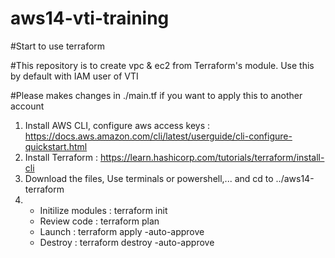 # aws14-vti-training
#Start to use terraform

#This repository is to create vpc & ec2 from Terraform's module. Use this by default with IAM user of VTI

#Please makes changes in ./main.tf if you want to apply this to another account

1. Install AWS CLI, configure aws access keys : https://docs.aws.amazon.com/cli/latest/userguide/cli-configure-quickstart.html
2. Install Terraform : https://learn.hashicorp.com/tutorials/terraform/install-cli
3. Download the files, Use terminals or powershell,... and cd to ../aws14-terraform
4. - Initilize modules : terraform init
   - Review code       : terraform plan 
   - Launch            : terraform apply -auto-approve 
   - Destroy           : terraform destroy -auto-approve 
